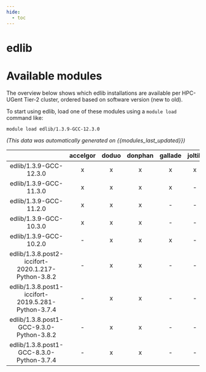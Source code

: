 ```yaml
---
hide:
  - toc
---
```


edlib
=====

# Available modules


The overview below shows which edlib installations are available per HPC-UGent Tier-2 cluster, ordered based on software version (new to old).

To start using edlib, load one of these modules using a `module load` command like:

```shell
module load edlib/1.3.9-GCC-12.3.0
```

*(This data was automatically generated on {{modules_last_updated}})*  

| |accelgor|doduo|donphan|gallade|joltik|shinx|skitty|
| :---: | :---: | :---: | :---: | :---: | :---: | :---: | :---: |
|edlib/1.3.9-GCC-12.3.0|x|x|x|x|x|x|x|
|edlib/1.3.9-GCC-11.3.0|x|x|x|x|-|-|-|
|edlib/1.3.9-GCC-11.2.0|x|x|x|-|-|-|-|
|edlib/1.3.9-GCC-10.3.0|x|x|x|-|-|-|-|
|edlib/1.3.9-GCC-10.2.0|-|x|x|x|-|-|-|
|edlib/1.3.8.post2-iccifort-2020.1.217-Python-3.8.2|-|x|x|-|-|-|-|
|edlib/1.3.8.post1-iccifort-2019.5.281-Python-3.7.4|-|x|x|-|-|-|-|
|edlib/1.3.8.post1-GCC-9.3.0-Python-3.8.2|-|x|x|-|-|-|-|
|edlib/1.3.8.post1-GCC-8.3.0-Python-3.7.4|-|x|x|-|-|-|-|
